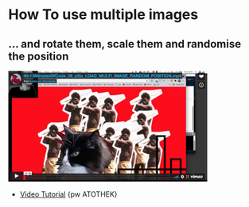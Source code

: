  # How To use multiple images
 ## ... and rotate them, scale them and randomise the position

<img src="https://github.com/karenanndonnachie/LESS/blob/main/previewImages/Multi_image.JPG" width="400px"/><br/>
* [Video Tutorial](https://vimeo.com/609521758) {pw ATOTHEK}

